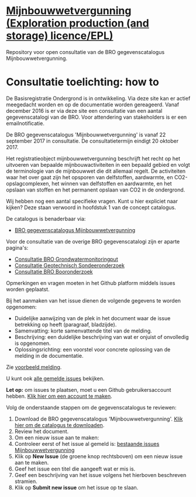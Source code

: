 # [Mijnbouwwetvergunning (Exploration production (and storage) licence/EPL)](https://broprogramma.github.io/EPL/)
Repository voor open consultatie van de BRO gegevenscatalogus Mijnbouwwetvergunning.

# Consultatie toelichting: how to
De Basisregistratie Ondergrond is in ontwikkeling. Via deze site kan er actief meegedacht worden en op de documentatie worden gereageerd.  Vanaf december 2016 is er via deze site een consultatie van een aantal gegevenscatalogi van de BRO. Voor attendering van stakeholders is er een emailnotificatie.

De BRO gegevenscatalogus 'Mijnbouwwetvergunning' is vanaf 22 september 2017 in consultatie. De consultatietermijn eindigt 20 oktober 2017. 

Het registratieobject mijnbouwwetvergunning beschrijft het recht op het uitvoeren van bepaalde mijnbouwactiviteiten in een bepaald gebied en volgt de terminologie van de mijnbouwwet die dit allemaal regelt. De activiteiten waar het over gaat zijn het opsporen van delfstoffen, aardwarmte, en CO2-opslagcomplexen, het winnen van delfstoffen en aardwarmte, en het opslaan van stoffen en het permanent opslaan van CO2 in de ondergrond.

Wij hebben nog een aantal specifieke vragen. Kunt u hier expliciet naar kijken? Deze staan verwoord in hoofdstuk 1 van de concept catalogus.

De catalogus is benaderbaar via:
- [BRO gegevenscatalogus Mijnbouwwetvergunning][2] 

Voor de consultatie van de overige BRO gegevenscatalogi zijn er aparte pagina's:
- [Consultatie BRO Grondwatermonitoringput][6]
- [Consultatie Geotechnisch Sondeeronderzoek][5]
- [Consultatie BRO Booronderzoek][8]

Opmerkingen en vragen moeten in het Github platform middels issues worden geplaatst. 

Bij het aanmaken van het issue dienen de volgende gegevens te worden opgenomen:
-	Duidelijke aanwijzing van de plek in het document waar de issue betrekking op heeft (paragraaf, bladzijde).
-	Samenvatting: korte samenvattende titel van de melding.
-	Beschrijving: een duidelijke beschrijving van wat er onjuist of onvolledig is opgenomen.
-	Oplossingsrichting: een voorstel voor concrete oplossing van de melding in de documentatie.

Zie [voorbeeld melding][7].

U kunt ook [alle gemelde issues][1] bekijken. 

**Let op:** om issues te plaatsen, moet u een Github gebruikersaccount hebben. [Klik hier om een account te maken][4]. 

Volg de onderstaande stappen om de gegevenscatalogus te reviewen:

1. Download de BRO gegevenscatalogus 'Mijnbouwwetvergunning'. [Klik hier om de catalogus te downloaden][2].
2. Review het document.
3. Om een nieuw issue aan te maken: 
  1. Controleer eerst of het issue al gemeld is: [bestaande issues Mijnbouwwetvergunning][1]
  1. Klik op **New Issue** (de groene knop rechtsboven) om een nieuw issue aan te maken.
  1. Geef het issue een titel die aangeeft wat er mis is.
  1. Geef een beschrijving van het issue volgens het hierboven beschreven stramien.
  1. Klik op **Submit new issue** om het issue op te slaan. 
  
[1]: https://github.com/BROprogramma/EPL/issues
[2]: https://github.com/BROprogramma/EPL/blob/gh-pages/Catalogus_voor_Mijnbouwwetvergunning_v08_-20170921.pdf
[4]: https://github.com/join
[5]: https://github.com/BROprogramma/geotechnischsondeeronderzoek
[6]: https://github.com/BROprogramma/grondwatermonitoringput
[7]: https://github.com/BROprogramma/booronderzoek/issues/1
[8]: https://github.com/BROprogramma/BHR-P
